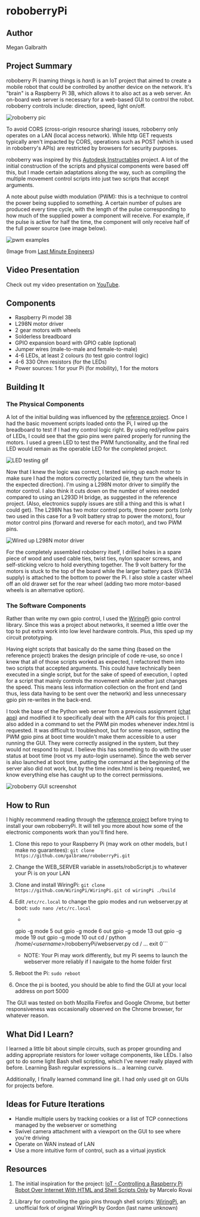 # roboberryPi

## Author

Megan Galbraith


## Project Summary

roboberry Pi (naming things is _hard_) is an IoT project that aimed to create a
mobile robot that could be controlled by another device on the network. It's
"brain" is a Raspberry Pi 3B, which allows it to also act as a web server. 
An on-board web server is necessary for a web-based GUI to control the robot.
roboberry controls include: direction, speed, light on/off.

![roboberry pic](assets/images/roboberry.jpg)

To avoid CORS (cross-origin resource sharing) issues, roboberry only operates
on a LAN (local access network). While http GET requests typically aren't
impacted by CORS, operations such as POST (which is used in roboberry's APIs)
are restricted by browsers for security purposes. 

roboberry was inspired by this [Autodesk Instructables](https://www.instructables.com/IoT-Controlling-a-Raspberry-Pi-Robot-Over-Internet/) project. A lot of the
initial construction of the scripts and physical components were based off this,
but I made certain adaptations along the way, such as compiling the multiple
movement control scripts into just two scripts that accept arguments.

A note about pulse width modulation (PWM): this is a technique to control the power being supplied to something. A certain number of pulses are produced every time cycle, with the length of the pulse corresponding to how much of the supplied power a component will receive. For example, if the pulse is active for half the time, the component will only receive half of the full power source (see image below).

![pwm examples](assets/images/pwm.png)

(Image from [Last Minute Engineers](https://lastminuteengineers.com/l293d-dc-motor-arduino-tutorial/))


## Video Presentation

Check out my video presentation on [YouTube]().


## Components

- Raspberry Pi model 3B
- L298N motor driver
- 2 gear motors with wheels
- Solderless breadboard
- GPIO expansion board with GPIO cable (optional)
- Jumper wires (male-to-male and female-to-male)
- 4-6 LEDs, at least 2 colours (to test gpio control logic)
- 4-6 330 Ohm resistors (for the LEDs)
- Power sources: 1 for your Pi (for mobility), 1 for the motors


## Building It

### The Physical Components

A lot of the initial building was influenced by the [reference project](https://www.instructables.com/IoT-Controlling-a-Raspberry-Pi-Robot-Over-Internet/). Once I had the basic movement scripts loaded onto the Pi, I wired up the breadboard to test if I had my control logic right. By using red/yellow pairs of LEDs, I could see that the gpio pins were paired properly for running the motors. I used a green LED to test the PWM functionality, and the final red LED would remain as the operable LED for the completed project.

![LED testing gif](assets/images/LED.gif)

Now that I knew the logic was correct, I tested wiring up each motor to make 
sure I had the motors correctly polarized (ie, they turn the wheels in the 
expected direction). I'm using a L298N motor driver to simplify the motor 
control. I also think it cuts down on the number of wires needed compared to 
using an L293D H bridge, as suggested in the reference project. (Also, electronics supply issues are still a thing and this is what I could get). The L298N has two motor control ports, three power ports (only two used in this case for a 9 volt battery strap to power the motors), four motor control pins (forward and reverse for each motor), and two PWM pins.

![Wired up L298N motor driver](assets/images/L298N.jpg)

For the completely assembled roboberry itself, I drilled holes in a spare piece of wood and used cable ties, twist ties, nylon spacer screws, and self-sticking velcro to hold everything together. The 9 volt battery for the motors is stuck to the top of the board while the larger battery pack (5V/3A supply) is attached to the bottom to power the Pi. I also stole a caster wheel off an old drawer set for the rear wheel (adding two more motor-based wheels is an alternative option).


### The Software Components

Rather than write my own gpio control, I used the [WiringPi](https://github.com/WiringPi/WiringPi) gpio control library. Since this was a project about networks, it seemed a little over the top to put extra work into low level hardware controls. Plus, this sped up my circuit prototyping.

Having eight scripts that basically do the same thing (based on the reference project) brakes the design principle of code re-use, so once I knew that all of those scripts worked as expected, I refactored them into two scripts that accepted arguments. This could have technically been executed in a single script, but for the sake of speed of execution, I opted for a script that mainly controls the movement while another just changes the speed. This means less information collection on the front end (and thus, less data having to be sent over the network) and less unnecessary gpio pin re-writes in the back-end.

I took the base of the Python web server from a previous assignment ([chat app](https://github.com/galbrame/localhostChatApp)) and modified it to specifically deal with the API calls for this project. I also added in a command to set the PWM pin modes whenever index.html is requested. It was difficult to troubleshoot, but for some reason, setting the PWM gpio pins at boot time wouldn't make them accessible to a user running the GUI. They were correctly assigned in the system, but they would not respond to input. I believe this has something to do with the user status at boot time (root vs my auto-login username). Since the web server is also launched at boot time, putting the command at the beginning of the server also did not work, but by the time index.html is being requested, we know everything else has caught up to the correct permissions.

![roboberry GUI screenshot](assets/images/gui.png)


## How to Run

I highly recommend reading through the [reference project](https://www.instructables.com/IoT-Controlling-a-Raspberry-Pi-Robot-Over-Internet/) before trying to install your own roboberryPi. It will tell you more about how some of the electronic components work than you'll find here.

1. Clone this repo to your Raspberry Pi (may work on other models, but I make no guarantees): ```git clone https://github.com/galbrame/roboberryPi.git```
2. Change the WEB_SERVER variable in assets/roboScript.js to whatever your Pi is on your LAN
3. Clone and install WiringPi: ```git clone https://github.com/WiringPi/WiringPi.git
cd wiringPi
./build```
4. Edit `/etc/rc.local` to change the gpio modes and run webserver.py at boot: ```sudo nano /etc/rc.local```

    - ```...
    gpio -g mode 5 out
    gpio -g mode 6 out
    gpio -g mode 13 out
    gpio -g mode 19 out
    gpio -g mode 10 out
    cd /
    python /home/_\<username\>_/roboberryPi/webserver.py
    cd /
    ...
    exit 0```
    
    - NOTE: Your Pi may work differently, but my Pi seems to launch the webserver more reliably if I navigate to the home folder first
5. Reboot the Pi: ```sudo reboot```
6. Once the pi is booted, you should be able to find the GUI at your local address on port 5000

The GUI was tested on both Mozilla Firefox and Google Chrome, but better responsiveness was occasionally observed on the Chrome browser, for whatever reason.


## What Did I Learn?

I learned a little bit about simple circuits, such as proper grounding and adding appropriate resistors for lower voltage components, like LEDs. I also got to do some light Bash shell scripting, which I've never really played with before. Learning Bash regular expressions is... a learning curve.

Additionally, I finally learned command line git. I had only used git on GUIs for projects before.


## Ideas for Future Iterations

- Handle multiple users by tracking cookies or a list of TCP connections managed by the webserver or something
- Swivel camera attachment with a viewport on the GUI to see where you're driving
- Operate on WAN instead of LAN
- Use a more intuitive form of control, such as a virtual joystick


## Resources

1. The initial inspiration for the project: [IoT - Controlling a Raspberry Pi Robot Over Internet With HTML and Shell Scripts Only](https://www.instructables.com/IoT-Controlling-a-Raspberry-Pi-Robot-Over-Internet/) by Marcelo Rovai

2. Library for controlling the gpio pins through shell scripts: [WiringPi](https://github.com/WiringPi/WiringPi), an unofficial fork of original WiringPi by Gordon (last name unknown)